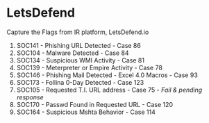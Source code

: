 # LetsDefend
Capture the Flags from IR platform, LetsDefend.io

1. SOC141 - Phishing URL Detected - Case 86
2. SOC104 - Malware Detected - Case 84
3. SOC134 - Suspicious WMI Activity - Case 81
4. SOC139 - Meterpreter or Empire Activity - Case 78
5. SOC146 - Phishing Mail Detected - Excel 4.0 Macros - Case 93
6. SOC173 - Follina 0-Day Detected - Case 123
7. SOC105 - Requested T.I. URL address - Case 75 - _Fail & pending response_
8. SOC170 - Passwd Found in Requested URL - Case 120
9. SOC164 - Suspicious Mshta Behavior - Case 114
